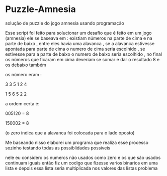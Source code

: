 # Puzzle-Amnesia
solução de puzzle do jogo amnesia usando programação

Esse script foi feito para solucionar um desafio que é feito em um jogo (amnesia)
ele se baseava em : existiam números na parte de cima e na parte de baixo , entre eles havia uma 
alavanca , se a alavanca estivesse apontada para parte de cima o numero de cima seria 
escolhido , se estivesse para a parte de baixo o numero de baixo 
seria escolhido , no final os números que ficaram em cima 
deveriam se somar e dar o resultado 8 e os debaixo também 

os número eram :

3  3  5  1  2  4


1  5  6  5  2  2

a ordem certa é:

005120 = 8

150002 = 8

(o zero indica que a alavanca foi colocada para o lado oposto)

Me baseando nisso elaborei um programa que realiza esse processo sozinho testando todas
as possiblidades possiveis

nele eu considero os numeros não usados como zero e os que são usados continuam iguais
então fiz um codigo que fizesse varios binarios em uma lista e depois essa lista 
seria multiplicada nos valores das listas problema 
